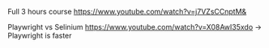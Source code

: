 Full 3 hours course
https://www.youtube.com/watch?v=j7VZsCCnptM&

Playwright vs Selinium
https://www.youtube.com/watch?v=X08AwI35xdo
-> Playwright is faster
